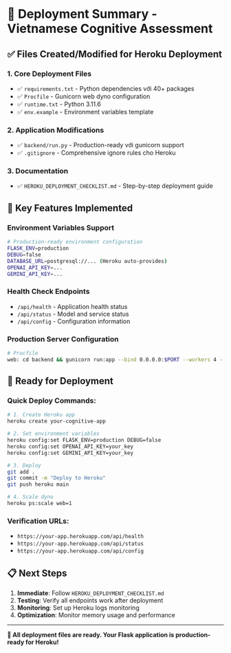 # 🎯 Deployment Summary - Vietnamese Cognitive Assessment

## ✅ Files Created/Modified for Heroku Deployment

### 1. **Core Deployment Files**
- ✅ `requirements.txt` - Python dependencies với 40+ packages
- ✅ `Procfile` - Gunicorn web dyno configuration  
- ✅ `runtime.txt` - Python 3.11.6
- ✅ `env.example` - Environment variables template

### 2. **Application Modifications**
- ✅ `backend/run.py` - Production-ready với gunicorn support
- ✅ `.gitignore` - Comprehensive ignore rules cho Heroku

### 3. **Documentation**
- ✅ `HEROKU_DEPLOYMENT_CHECKLIST.md` - Step-by-step deployment guide

## 🔧 Key Features Implemented

### Environment Variables Support
```bash
# Production-ready environment configuration
FLASK_ENV=production
DEBUG=false
DATABASE_URL=postgresql://... (Heroku auto-provides)
OPENAI_API_KEY=...
GEMINI_API_KEY=...
```

### Health Check Endpoints
- `/api/health` - Application health status
- `/api/status` - Model and service status  
- `/api/config` - Configuration information

### Production Server Configuration
```bash
# Procfile
web: cd backend && gunicorn run:app --bind 0.0.0.0:$PORT --workers 4 --timeout 300
```

## 🚀 Ready for Deployment

### Quick Deploy Commands:
```bash
# 1. Create Heroku app
heroku create your-cognitive-app

# 2. Set environment variables
heroku config:set FLASK_ENV=production DEBUG=false
heroku config:set OPENAI_API_KEY=your_key
heroku config:set GEMINI_API_KEY=your_key

# 3. Deploy
git add .
git commit -m "Deploy to Heroku"
git push heroku main

# 4. Scale dyno
heroku ps:scale web=1
```

### Verification URLs:
- `https://your-app.herokuapp.com/api/health`
- `https://your-app.herokuapp.com/api/status`
- `https://your-app.herokuapp.com/api/config`

## 📋 Next Steps

1. **Immediate**: Follow `HEROKU_DEPLOYMENT_CHECKLIST.md`
2. **Testing**: Verify all endpoints work after deployment
3. **Monitoring**: Set up Heroku logs monitoring
4. **Optimization**: Monitor memory usage and performance

---
**🎉 All deployment files are ready. Your Flask application is production-ready for Heroku!**
